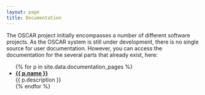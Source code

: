 ```yaml
---
layout: page
title: Documentation
---
```


The OSCAR project initially encompasses a number of different software projects.
As the OSCAR system is still under development, there is no single source for user
documentation. However, you can access the documentation for the several parts that
already exist, here:

<ul>
{% for p in site.data.documentation_pages %}
  <li>
    <a href="{{ p.documentation_url }}">
    <strong>{{ p.name }}</strong>
    </a>
    <br/>
    {{ p.description }}
  </li>
{% endfor %}
</ul>
